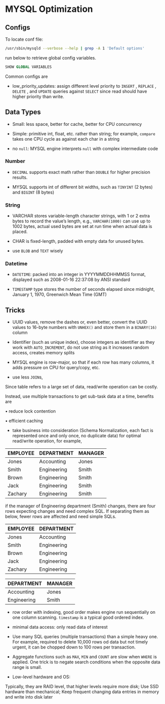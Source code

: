 # MYSQL Optimization

## Configs

To locate conf file:
```bash
/usr/sbin/mysqld --verbose --help | grep -A 1 'Default options'
```

run below to retrieve global config variables.
```sql
SHOW GLOBAL VARIABLES
```

Common configs are

* low_priority_updates: assign different level priority to `INSERT` , `REPLACE` , `DELETE` , and `UPDATE` queries against `SELECT` since read should have higher priority than write.

## Data Types

* Small: less space, better for cache, better for CPU concurrency

* Simple: primitive int, float, etc. rather than string; for example, `compare` takes one CPU cycle as against each char in a string

* no `null`: MYSQL engine interprets `null` with complex intermediate code

### Number

* `DECIMAL` supports exact math rather than `DOUBLE` for higher precision results.

* MYSQL supports int of different bit widths, such as `TINYINT` (2 bytes) and `BIGINT` (8 bytes)

### String

* VARCHAR stores variable-length character strings, with 1 or 2 extra bytes to record the value’s length, e.g., `VARCHAR(1000)` can use up to 1002 bytes, actual used bytes are set at run time when actual data is placed.

* CHAR is fixed-length, padded with empty data for unused bytes.

* use `BLOB` and `TEXT` wisely 

### Datetime

* `DATETIME`: packed into an integer
in YYYYMMDDHHMMSS format, displayed such as 2008-01-16 22:37:08 by ANSI standard

* `TIMESTAMP` type stores the number of seconds elapsed since midnight, January 1, 1970, Greenwich Mean Time (GMT)

## Tricks

* UUID values, remove the dashes or, even better, convert the UUID values to 16-byte numbers with `UNHEX()` and store them in a `BINARY(16)` column

* Identifier (such as unique index), choose integers as identifier as they work with `AUTO_INCREMENT`, do not use string as it increases random access, creates memory splits

* MYSQL engine is row-major, so that if each row has many columns, it adds pressure on CPU for query/copy, etc.

* use less `JOIN`s, 

Since table refers to a large set of data, read/write operation can be costly.

Instead, use multiple transactions to get sub-task data at a time, benefits are

• reduce lock contention

• efficient caching

* take business into consideration (Schema Normalization, each fact is
represented once and only once, no duplicate data) for optimal read/write operation, for example,

|EMPLOYEE|DEPARTMENT|MANAGER|
|-|-|-|
|Jones|Accounting|Jones|
|Smith|Engineering|Smith|
|Brown|Engineering|Smith|
|Jack|Engineering|Smith|
|Zachary|Engineering|Smith|

if the manager of Engineering department (Smith) changes, there are four rows expecting changes and need complex SQL. If separating them as below, fewer rows are affected and need simple SQLs.

|EMPLOYEE|DEPARTMENT|
|-|-|
|Jones|Accounting|
|Smith|Engineering|
|Brown|Engineering|
|Jack|Engineering|
|Zachary|Engineering|

|DEPARTMENT|MANAGER|
|-|-|
|Accounting|Jones|
|Engineering|Smith|

* row order with indexing, good order makes engine run sequentially on one column scanning. `timestamp` is a typical good ordered index.

* minimal data access: only read data of interest

* Use many SQL queries (multiple transactions) than a simple heavy one. For example, required to delete 10,000 rows od data but not timely urgent, it can be chopped down to 100 rows per transaction.

* Aggregate functions such as `MAX`, `MIN` and `COUNT` are slow when `WHERE` is applied. One trick is to negate search conditions when the opposite data range is small. 

* Low-level hardware and OS:

Typically, they are 
RAID level, that higher levels require more disk; 
Use SSD hardware than mechanical; 
Keep frequent changing data entries in memory and write into disk later
